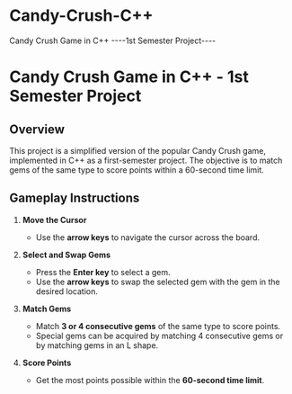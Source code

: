 # Candy-Crush-C++
Candy Crush Game in C++
----1st Semester Project----

# Candy Crush Game in C++ - 1st Semester Project

## Overview
This project is a simplified version of the popular Candy Crush game, implemented in C++ as a first-semester project. The objective is to match gems of the same type to score points within a 60-second time limit.

## Gameplay Instructions

1. **Move the Cursor**
   - Use the **arrow keys** to navigate the cursor across the board.

2. **Select and Swap Gems**
   - Press the **Enter key** to select a gem.
   - Use the **arrow keys** to swap the selected gem with the gem in the desired location.

3. **Match Gems**
   - Match **3 or 4 consecutive gems** of the same type to score points.
   - Special gems can be acquired by matching 4 consecutive gems or by matching gems in an L shape.

4. **Score Points**
   - Get the most points possible within the **60-second time limit**.


